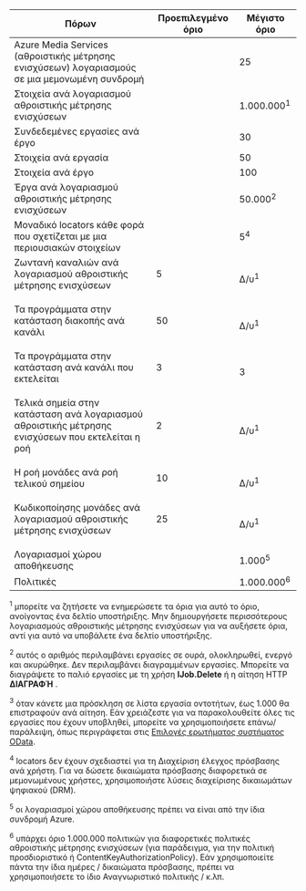Πόρων|Προεπιλεγμένο όριο|Μέγιστο όριο
---|---|---
Azure Media Services (αθροιστικής μέτρησης ενισχύσεων) λογαριασμούς σε μια μεμονωμένη συνδρομή||25
Στοιχεία ανά λογαριασμού αθροιστικής μέτρησης ενισχύσεων||1.000.000<sup>1</sup>
Συνδεδεμένες εργασίες ανά έργο||30
Στοιχεία ανά εργασία||50
Στοιχεία ανά έργο||100
Έργα ανά λογαριασμού αθροιστικής μέτρησης ενισχύσεων ||50.000<sup>2</sup>
Μοναδικό locators κάθε φορά που σχετίζεται με μια περιουσιακών στοιχείων||5<sup>4</sup>
Ζωντανή καναλιών ανά λογαριασμού αθροιστικής μέτρησης ενισχύσεων </p></td>|5</p></td>|Δ/υ<sup>1</sup>
Τα προγράμματα στην κατάσταση διακοπής ανά κανάλι </p></td>|50</p></td>|Δ/υ<sup>1</sup>
Τα προγράμματα στην κατάσταση ανά κανάλι που εκτελείται </p></td>|3</p></td>|3
Τελικά σημεία στην κατάσταση ανά λογαριασμού αθροιστικής μέτρησης ενισχύσεων που εκτελείται η ροή</p></td>|2</p></td>|Δ/υ<sup>1</sup>
Η ροή μονάδες ανά ροή τελικού σημείου </p></td>|10 </p></td>|Δ/υ<sup>1</sup>
Κωδικοποίησης μονάδες ανά λογαριασμού αθροιστικής μέτρησης ενισχύσεων </p></td>|25</p></td>|Δ/υ<sup>1</sup>
Λογαριασμοί χώρου αποθήκευσης | |1.000<sup>5</sup>
Πολιτικές || 1.000.000<sup>6</sup>

<sup>1</sup> μπορείτε να ζητήσετε να ενημερώσετε τα όρια για αυτό το όριο, ανοίγοντας ένα δελτίο υποστήριξης. Μην δημιουργήσετε περισσότερους λογαριασμούς αθροιστικής μέτρησης ενισχύσεων για να αυξήσετε όρια, αντί για αυτό να υποβάλετε ένα δελτίο υποστήριξης.

<sup>2</sup> αυτός ο αριθμός περιλαμβάνει εργασίες σε ουρά, ολοκληρωθεί, ενεργό και ακυρώθηκε. Δεν περιλαμβάνει διαγραμμένων εργασίες. Μπορείτε να διαγράψετε το παλιό εργασίες με τη χρήση **IJob.Delete** ή η αίτηση HTTP **ΔΙΑΓΡΑΦΉ** .

<sup>3</sup> όταν κάνετε μια πρόσκληση σε λίστα εργασία οντοτήτων, έως 1.000 θα επιστραφούν ανά αίτηση. Εάν χρειάζεστε για να παρακολουθείτε όλες τις εργασίες που έχουν υποβληθεί, μπορείτε να χρησιμοποιήσετε επάνω/παράλειψη, όπως περιγράφεται στις [Επιλογές ερωτήματος συστήματος OData](http://msdn.microsoft.com/library/gg309461.aspx).

<sup>4</sup> locators δεν έχουν σχεδιαστεί για τη Διαχείριση έλεγχος πρόσβασης ανά χρήστη. Για να δώσετε δικαιώματα πρόσβασης διαφορετικά σε μεμονωμένους χρήστες, χρησιμοποιήστε λύσεις διαχείρισης δικαιωμάτων ψηφιακού (DRM).

<sup>5</sup> οι λογαριασμοί χώρου αποθήκευσης πρέπει να είναι από την ίδια συνδρομή Azure.

<sup>6</sup> υπάρχει όριο 1.000.000 πολιτικών για διαφορετικές πολιτικές αθροιστικής μέτρησης ενισχύσεων (για παράδειγμα, για την πολιτική προσδιοριστικό ή ContentKeyAuthorizationPolicy). Εάν χρησιμοποιείτε πάντα την ίδια ημέρες / δικαιώματα πρόσβασης, πρέπει να χρησιμοποιήσετε το ίδιο Αναγνωριστικό πολιτικής / κ.λπ.

